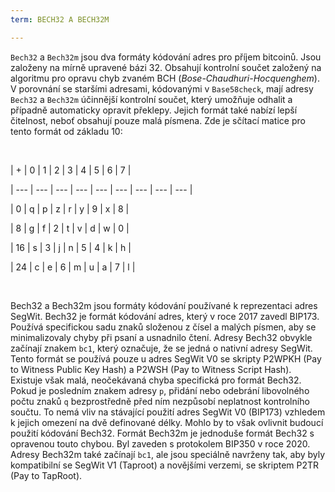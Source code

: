 ```yaml
---
term: BECH32 A BECH32M

---
```

`Bech32` a `Bech32m` jsou dva formáty kódování adres pro příjem bitcoinů. Jsou založeny na mírně upravené bázi 32. Obsahují kontrolní součet založený na algoritmu pro opravu chyb zvaném BCH (*Bose-Chaudhuri-Hocquenghem*). V porovnání se staršími adresami, kódovanými v `Base58check`, mají adresy `Bech32` a `Bech32m` účinnější kontrolní součet, který umožňuje odhalit a případně automaticky opravit překlepy. Jejich formát také nabízí lepší čitelnost, neboť obsahují pouze malá písmena. Zde je sčítací matice pro tento formát od základu 10:

&nbsp;

| + | 0 | 1 | 2 | 3 | 4 | 5 | 6 | 7 |

| --- | --- | --- | --- | --- | --- | --- | --- | --- |

| 0 | q | p | z | r | y | 9 | x | 8 |

| 8 | g | f | 2 | t | v | d | w | 0 |

| 16 | s | 3 | j | n | 5 | 4 | k | h |

| 24 | c | e | 6 | m | u | a | 7 | l |

&nbsp;

Bech32 a Bech32m jsou formáty kódování používané k reprezentaci adres SegWit. Bech32 je formát kódování adres, který v roce 2017 zavedl BIP173. Používá specifickou sadu znaků složenou z čísel a malých písmen, aby se minimalizovaly chyby při psaní a usnadnilo čtení. Adresy Bech32 obvykle začínají znakem `bc1`, který označuje, že se jedná o nativní adresy SegWit. Tento formát se používá pouze u adres SegWit V0 se skripty P2WPKH (Pay to Witness Public Key Hash) a P2WSH (Pay to Witness Script Hash). Existuje však malá, neočekávaná chyba specifická pro formát Bech32. Pokud je posledním znakem adresy `p`, přidání nebo odebrání libovolného počtu znaků `q` bezprostředně před ním nezpůsobí neplatnost kontrolního součtu. To nemá vliv na stávající použití adres SegWit V0 (BIP173) vzhledem k jejich omezení na dvě definované délky. Mohlo by to však ovlivnit budoucí použití kódování Bech32. Formát Bech32m je jednoduše formát Bech32 s opravenou touto chybou. Byl zaveden s protokolem BIP350 v roce 2020. Adresy Bech32m také začínají `bc1`, ale jsou speciálně navrženy tak, aby byly kompatibilní se SegWit V1 (Taproot) a novějšími verzemi, se skriptem P2TR (Pay to TapRoot).